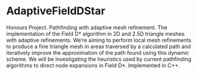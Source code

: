 AdaptiveFieldDStar
==================

Honours Project. Pathfinding with adaptive mesh refinement. The implementation of the Field D* algorithm in 2D and 2.5D triangle meshes with adaptive refinements. We’re aiming to perform local mesh refinements to produce a fine triangle mesh in areas traversed by a calculated path and iteratively improve the approximation of the path found using this dynamic scheme. We will be investigating the heuristics used by current pathfinding algorithms to direct node expansions in Field D*. Implemented in C++.
